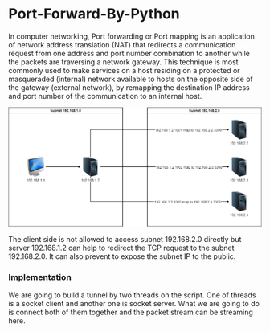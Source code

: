 Port-Forward-By-Python
======================

In computer networking, Port forwarding or Port mapping is an application of network address translation (NAT) that redirects a communication request from one address and port number combination to another while the packets are traversing a network gateway. This technique is most commonly used to make services on a host residing on a protected or masqueraded (internal) network available to hosts on the opposite side of the gateway (external network), by remapping the destination IP address and port number of the communication to an internal host.

![Port Forwarding](/port-forwading-in-python.png)

The client side is not allowed to access subnet 192.168.2.0 directly but server 192.168.1.2 can help to redirect the TCP request to the subnet 192.168.2.0. It can also prevent to expose the subnet IP to the public.

### Implementation

We are going to build a tunnel by two threads on the script. One of threads is a socket client and another one is socket server. What we are going to do is connect both of them together and the packet stream can be streaming here.